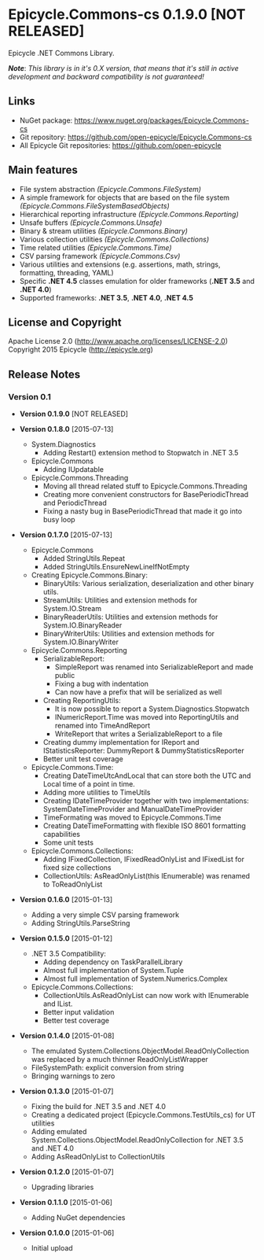 # Epicycle.Commons-cs 0.1.9.0 [NOT RELEASED]
Epicycle .NET Commons Library.

***Note***: *This library is in it's 0.X version, that means that it's still in active development and backward compatibility is not guaranteed!*

## Links
* NuGet package: https://www.nuget.org/packages/Epicycle.Commons-cs
* Git repository: https://github.com/open-epicycle/Epicycle.Commons-cs
* All Epicycle Git repositories: https://github.com/open-epicycle

## Main features
* File system abstraction *(Epicycle.Commons.FileSystem)*
* A simple framework for objects that are based on the file system *(Epicycle.Commons.FileSystemBasedObjects)*
* Hierarchical reporting infrastructure *(Epicycle.Commons.Reporting)*
* Unsafe buffers *(Epicycle.Commons.Unsafe)*
* Binary & stream utilities *(Epicycle.Commons.Binary)*
* Various collection utilities *(Epicycle.Commons.Collections)*
* Time related utilities *(Epicycle.Commons.Time)*
* CSV parsing framework *(Epicycle.Commons.Csv)*
* Various utilities and extensions (e.g. assertions, math, strings, formatting, threading, YAML)
* Specific **.NET 4.5** classes emulation for older frameworks (**.NET 3.5** and **.NET 4.0**)
* Supported frameworks: **.NET 3.5**, **.NET 4.0**, **.NET 4.5**

## License and Copyright
Apache License 2.0 (http://www.apache.org/licenses/LICENSE-2.0)
Copyright 2015 Epicycle (http://epicycle.org)

## Release Notes
### Version 0.1 

* **Version 0.1.9.0** [NOT RELEASED]

* **Version 0.1.8.0** [2015-07-13]
  * System.Diagnostics
    * Adding Restart() extension method to Stopwatch in .NET 3.5
  * Epicycle.Commons
    * Adding IUpdatable
  * Epicycle.Commons.Threading
    * Moving all thread related stuff to Epicycle.Commons.Threading
    * Creating more convenient constructors for BasePeriodicThread and PeriodicThread
    * Fixing a nasty bug in BasePeriodicThread that made it go into busy loop

* **Version 0.1.7.0** [2015-07-13]
  * Epicycle.Commons
    * Added StringUtils.Repeat
    * Added StringUtils.EnsureNewLineIfNotEmpty
  * Creating Epicycle.Commons.Binary:
    * BinaryUtils: Various serialization, deserialization and other binary utils.
    * StreamUtils: Utilities and extension methods for System.IO.Stream
    * BinaryReaderUtils: Utilities and extension methods for System.IO.BinaryReader
    * BinaryWriterUtils: Utilities and extension methods for System.IO.BinaryWriter
  * Epicycle.Commons.Reporting
    * SerializableReport:
	  * SimpleReport was renamed into SerializableReport and made public
	  * Fixing a bug with indentation
	  * Can now have a prefix that will be serialized as well 
	* Creating ReportingUtils:
	  * It is now possible to report a System.Diagnostics.Stopwatch
	  * INumericReport.Time was moved into ReportingUtils and renamed into TimeAndReport
	  * WriteReport that writes a SerializableReport to a file
    * Creating dummy implementation for IReport and IStatisticsReporter: DummyReport & DummyStatisticsReporter
	* Better unit test coverage
  * Epicycle.Commons.Time:
    * Creating DateTimeUtcAndLocal that can store both the UTC and Local time of a point in time.
    * Adding more utilities to TimeUtils
    * Creating IDateTimeProvider together with two implementations: SystemDateTimeProvider and ManualDateTimeProvider
	* TimeFormating was moved to Epicycle.Commons.Time
    * Creating DateTimeFormatting with flexible ISO 8601 formatting capabilities
	* Some unit tests
  * Epicycle.Commons.Collections:
    * Adding IFixedCollection, IFixedReadOnlyList and IFixedList for fixed size collections
    * CollectionUtils: AsReadOnlyList<T>(this IEnumerable<T>) was renamed to ToReadOnlyList

* **Version 0.1.6.0** [2015-01-13]
  * Adding a very simple CSV parsing framework
  * Adding StringUtils.ParseString<T>

* **Version 0.1.5.0** [2015-01-12]
  * .NET 3.5 Compatibility:
    * Adding dependency on TaskParallelLibrary
    * Almost full implementation of System.Tuple
    * Almost full implementation of System.Numerics.Complex
  * Epicycle.Commons.Collections:
	* CollectionUtils.AsReadOnlyList can now work with IEnumerable and IList.
    * Better input validation
	* Better test coverage

* **Version 0.1.4.0** [2015-01-08]
  * The emulated System.Collections.ObjectModel.ReadOnlyCollection was replaced by a much thinner ReadOnlyListWrapper
  * FileSystemPath: explicit conversion from string
  * Bringing warnings to zero

* **Version 0.1.3.0** [2015-01-07]
  * Fixing the build for .NET 3.5 and .NET 4.0
  * Creating a dedicated project (Epicycle.Commons.TestUtils_cs) for UT utilities
  * Adding emulated System.Collections.ObjectModel.ReadOnlyCollection for .NET 3.5 and .NET 4.0
  * Adding AsReadOnlyList to CollectionUtils

* **Version 0.1.2.0** [2015-01-07]
  * Upgrading libraries

* **Version 0.1.1.0** [2015-01-06]
  * Adding NuGet dependencies

* **Version 0.1.0.0** [2015-01-06]
  * Initial upload
